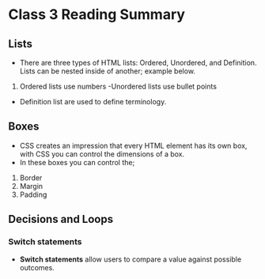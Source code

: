 # Class 3 Reading Summary

## Lists

- There are three types of HTML lists: Ordered, Unordered, and Definition. Lists can be nested inside of another; example below.
1. Ordered lists use numbers
    -Unordered lists use bullet points
- Definition list are used to define terminology.

## Boxes 

 - CSS creates an impression that every HTML element has its own box, with CSS you can control the dimensions of a box.
 - In these boxes you can control the;
 1. Border
 1. Margin
 1. Padding

 ## Decisions and Loops
 ### Switch statements

 - **Switch statements** allow users to compare a value against possible outcomes. 
 

